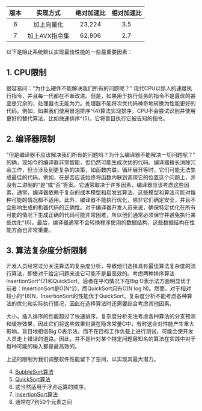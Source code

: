 |   版本   |       实现方式        |  绝对加速比  |  相对加速比  |
|:-------:|:-------------------:|:----------:|:----------:|
|    6    |  加上向量化        |   23,224   |    3.5     |
|    7    |  加上AVX指令集     |   62,806   |    2.7     |


以下是阻止系统默认实现最佳性能的一些最重要因素：

## 1. CPU限制
很容易问："为什么硬件不能解决我们所有的问题呢？" 现代CPU以惊人的速度执行指令，并且每一代都在不断改进。但是，如果用于执行任务的指令不是最优的甚至是冗余的，处理器也无能为力。处理器不能将次优代码神奇地转换为性能更好的代码。例如，如果我们使用冒泡排序^(4)算法实现排序，CPU不会尝试识别并使用更好的替代算法，比如快速排序^(5)。它将盲目执行它被告知的指令。

## 2. 编译器限制
"但是编译器不应该解决我们所有的问题吗？为什么编译器不能解决一切问题呢？" 的确，现如今的编译器非常智能，但仍然可能生成次优的代码。编译器擅长消除冗余工作，但当涉及到更复杂的决策，如函数内联、循环展开等时，它们可能无法生成最佳的代码。例如，在是否应该始终将函数内联到调用它的位置这个问题上，并没有二进制的“是”或“否”答案。它通常取决于许多因素，编译器应该考虑这些因素。通常，编译器依赖于复杂的成本模型和启发式算法，这些模型和算法可能对每种可能的情况都不适用。此外，编译器不能执行优化，除非它们确定安全，并且不会影响生成的机器代码的正确性。对于编译器开发人员来说，确保特定优化在所有可能的情况下生成正确的代码可能非常困难，所以他们通常必须保守并避免执行某些优化^(6)。最后，编译器通常不会转换程序使用的数据结构，这些数据结构在性能方面也非常重要。

## 3. 算法复杂度分析限制
开发人员经常过分关注算法的复杂度分析，导致他们选择具有最佳算法复杂度的流行算法，即使对于给定问题来说它可能不是最高效的。考虑两种排序算法InsertionSort^(7)和QuickSort，后者在平均情况下在Big O表示法方面明显优于前者：InsertionSort是O(N^2)，而QuickSort只有O(N log N)。然而，对于相对较小的^(8)N，InsertionSort的性能优于QuickSort。复杂度分析不能考虑各种算法的优化和实际执行情况，因此在选择算法时还需要综合考虑其他因素。

大小，插入排序的性能超过了快速排序。复杂度分析无法考虑各种算法的分支预测和缓存效果，因此它们将这些效果封装在隐含常量C中，有时这会对性能产生重大影响。盲目地相信Big O表示法，而不在目标工作负载上进行测试，可能会使开发人员走上错误的道路。因此，并不是针对某个特定问题最知名的算法在实践中对于每种可能的输入都是最高效的。

上述的限制为我们调整软件性能留下了空间，以实现其最大潜力。

4. [BubbleSort算法](https://en.wikipedia.org/wiki/Bubble_sort)
5. [QuickSort算法](https://en.wikipedia.org/wiki/Quicksort)
6. 这当然适用于浮点运算的顺序。
7. [InsertionSort算法](https://en.wikipedia.org/wiki/Insertion_sort)
8. 通常在7到50个元素之间


